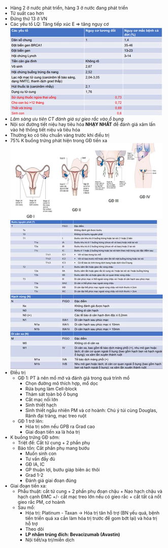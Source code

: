 - Hàng 2 ở nước phát triển, hàng 3 ở nước đang phát triển  
- Tử suất cao hơn  
- Đứng thứ 13 ở VN  
- Các yếu tố LQ: Tăng tiếp xúc E => tăng nguy cơ  
![UNG THƯ BUỒNG TRỨNG-1686927682067.jpeg](../../../200%20Files/image/image/UNG%20TH%C6%AF%20BU%E1%BB%92NG%20TR%E1%BB%A8NG-1686927682067.jpeg)  
- _Lâm sàng ưu tiên CT đánh giá sự gieo rắc vào ổ bụng_  
- Nội soi đường tiết niệu hay tiêu hóa **NHẠY NHẤT** để đánh giá xâm lấn vào hệ thống tiết niệu và tiêu hóa  
- Thường ko có tiêu chuẩn vàng trước khi điều trị  
- 75% K buồng trứng phát hiện trong GĐ tiến xa  
![UNG THƯ BUỒNG TRỨNG-1686927687832.jpeg](../../../200%20Files/image/image/UNG%20TH%C6%AF%20BU%E1%BB%92NG%20TR%E1%BB%A8NG-1686927687832.jpeg)  
![UNG THƯ BUỒNG TRỨNG-1686927718144.jpeg](../../../200%20Files/image/image/UNG%20TH%C6%AF%20BU%E1%BB%92NG%20TR%E1%BB%A8NG-1686927718144.jpeg)  
![UNG THƯ BUỒNG TRỨNG-1686927721824.jpeg](../../../200%20Files/image/image/UNG%20TH%C6%AF%20BU%E1%BB%92NG%20TR%E1%BB%A8NG-1686927721824.jpeg)  
- ĐIều trị  
	- GĐ 1: PT à nên mổ mở và đánh giá trong quá trình mổ  
		- Chọn đường mô thích hợp, mổ dọc  
		- Rửa bụng làm Cell-block  
		- Thám sát toàn bộ ổ bụng  
		- Cắt mạc nối lớn  
		- Sinh thiết hạch  
		- Sinh thiết ngẫu nhiên PM và cơ hoành: Chú ý túi cùng Douglas, Rãnh đại tràng, mạc treo ruột  
	- GĐ 1 trở lên:  
		- Hóa trị sớm nếu GPB ra Grad cao  
		- Giai đoạn tiến xa là hóa trị  
- K buồng trứng GĐ sớm:  
	- Triệt để: Cắt tử cung + 2 phần phụ  
	- Bảo tồn: Cắt phần phụ mang bướu  
		- Muốn sinh con  
		- Tư vấn đầy đủ  
		- GĐ IA, IC  
		- GP thuận lợi, bướu giáp biên ác thôi  
		- Grad 1-2  
		- Đánh giá giai đoạn đúng  
- Giai đoạn tiến xa:  
	- Phẫu thuật: cắt tử cung + 2 phần phụ đoạn chậu + Nạo hạch chậu và hạch cạnh ĐMC +/- cắt mạc treo lớn nếu có gieo rắc + cắt tất cả nốt gieo rắc PM, cơ hoành  
	- Sau mổ:  
		- Hóa trị: Platinum - Taxan -> Hóa trị tân hỗ trợ (BN yếu quá, bệnh tiến triển quá xa cần làm hóa trị trước để gom bớt lại) và hóa trị hỗ trợ  
		- Theo dõi  
		- **LP nhắm trúng đích: Bevacizumab (Avastin)**  
		- Nội tiết/xạ trị/miễn dịch